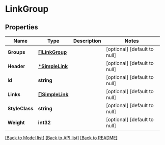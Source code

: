 # LinkGroup

## Properties
Name | Type | Description | Notes
------------ | ------------- | ------------- | -------------
**Groups** | [**[]LinkGroup**](LinkGroup.md) |  | [optional] [default to null]
**Header** | [***SimpleLink**](SimpleLink.md) |  | [optional] [default to null]
**Id** | **string** |  | [optional] [default to null]
**Links** | [**[]SimpleLink**](SimpleLink.md) |  | [optional] [default to null]
**StyleClass** | **string** |  | [optional] [default to null]
**Weight** | **int32** |  | [optional] [default to null]

[[Back to Model list]](../README.md#documentation-for-models) [[Back to API list]](../README.md#documentation-for-api-endpoints) [[Back to README]](../README.md)

